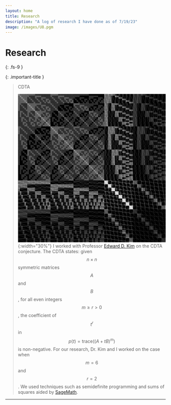 ```yaml
---
layout: home
title: Research
description: "A log of research I have done as of 7/19/23"
image: /images/U8.pgm
---
```

# Research
{: .fs-9 }
<script src="https://polyfill.io/v3/polyfill.min.js?features=es6"></script>
<script id="MathJax-script" async src="https://cdn.jsdelivr.net/npm/mathjax@3/es5/tex-mml-chtml.js"></script>


{: .important-title }
> CDTA
>
> ![image of matrix where the entries are converted to grayscale values](images/Un8.jpg){:width="30%"} I worked with Professor [Edward D. Kim] on the CDTA conjecture. The CDTA states: given $$n\times n$$ symmetric matrices $$A$$ and $$B$$, for all even integers $$m\geq r > 0$$, the coefficient of $$t^r$$ in $$p(t)=\mathsf{trace}((A+tB)^m)$$ is non-negative. For our research, Dr. Kim and I worked on the case when $$m = 6$$ and $$r = 2$$. We used techniques such as semidefinite programming and sums of squares aided by [SageMath]. 



----

[Edward D. Kim]: https://www.uwlax.edu/profile/ekim/
[SageMath]: https://www.sagemath.org/
